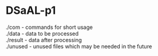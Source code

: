 # DSaAL-p1
./com - commands for short usage<br />
./data - data to be processed <br />
./result - data after processing <br />
./unused - unused files which may be needed in the future <br />
